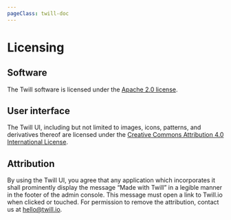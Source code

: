 ```yaml
---
pageClass: twill-doc
---
```


# Licensing

## Software

The Twill software is licensed under the [Apache 2.0 license](https://www.apache.org/licenses/LICENSE-2.0.html).

## User interface

The Twill UI, including but not limited to images, icons, patterns, and derivatives thereof are licensed under the [Creative Commons Attribution 4.0 International License](https://creativecommons.org/licenses/by/4.0/).

## Attribution

By using the Twill UI, you agree that any application which incorporates it shall prominently display the message “Made with Twill” in a legible manner in the footer of the admin console. This message must open a link to Twill.io when clicked or touched. For permission to remove the attribution, contact us at [hello@twill.io](hello@twill.io).
